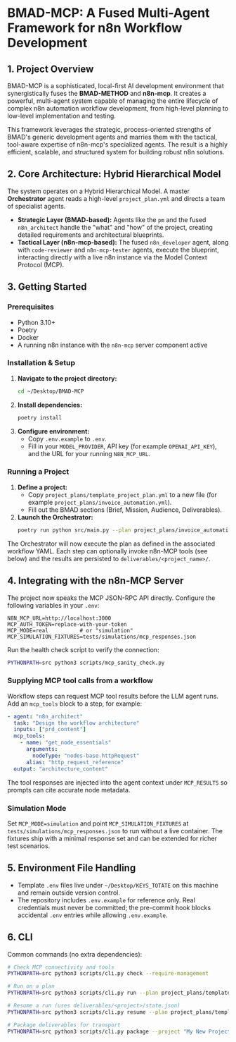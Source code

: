 # BMAD-MCP: A Fused Multi-Agent Framework for n8n Workflow Development

## 1. Project Overview

BMAD-MCP is a sophisticated, local-first AI development environment that synergistically fuses the **BMAD-METHOD** and **n8n-mcp**. It creates a powerful, multi-agent system capable of managing the entire lifecycle of complex n8n automation workflow development, from high-level planning to low-level implementation and testing.

This framework leverages the strategic, process-oriented strengths of BMAD's generic development agents and marries them with the tactical, tool-aware expertise of n8n-mcp's specialized agents. The result is a highly efficient, scalable, and structured system for building robust n8n solutions.

## 2. Core Architecture: Hybrid Hierarchical Model

The system operates on a Hybrid Hierarchical Model. A master **Orchestrator** agent reads a high-level `project_plan.yml` and directs a team of specialist agents.

- **Strategic Layer (BMAD-based):** Agents like the `pm` and the fused `n8n_architect` handle the "what" and "how" of the project, creating detailed requirements and architectural blueprints.
- **Tactical Layer (n8n-mcp-based):** The fused `n8n_developer` agent, along with `code-reviewer` and `n8n-mcp-tester` agents, execute the blueprint, interacting directly with a live n8n instance via the Model Context Protocol (MCP).

## 3. Getting Started

### Prerequisites
- Python 3.10+
- Poetry
- Docker
- A running n8n instance with the `n8n-mcp` server component active

### Installation & Setup
1. **Navigate to the project directory:**
   ```bash
   cd ~/Desktop/BMAD-MCP
   ```
2. **Install dependencies:**
   ```bash
   poetry install
   ```
3. **Configure environment:**
   - Copy `.env.example` to `.env`.
   - Fill in your `MODEL_PROVIDER`, API key (for example `OPENAI_API_KEY`), and the URL for your running `N8N_MCP_URL`.

### Running a Project
1. **Define a project:**
   - Copy `project_plans/template_project_plan.yml` to a new file (for example `project_plans/invoice_automation.yml`).
   - Fill out the BMAD sections (Brief, Mission, Audience, Deliverables).
2. **Launch the Orchestrator:**
   ```bash
   poetry run python src/main.py --plan project_plans/invoice_automation.yml
   ```

The Orchestrator will now execute the plan as defined in the associated workflow YAML. Each step can optionally invoke n8n-MCP tools (see below) and the results are persisted to `deliverables/<project_name>/`.

## 4. Integrating with the n8n-MCP Server

The project now speaks the MCP JSON-RPC API directly. Configure the following variables in your `.env`:

```
N8N_MCP_URL=http://localhost:3000
MCP_AUTH_TOKEN=replace-with-your-token
MCP_MODE=real          # or "simulation"
MCP_SIMULATION_FIXTURES=tests/simulations/mcp_responses.json
```

Run the health check script to verify the connection:

```bash
PYTHONPATH=src python3 scripts/mcp_sanity_check.py
```

### Supplying MCP tool calls from a workflow

Workflow steps can request MCP tool results before the LLM agent runs. Add an `mcp_tools` block to a step, for example:

```yaml
- agent: "n8n_architect"
  task: "Design the workflow architecture"
  inputs: ["prd_content"]
  mcp_tools:
    - name: "get_node_essentials"
      arguments:
        nodeType: "nodes-base.httpRequest"
      alias: "http_request_reference"
  output: "architecture_content"
```

The tool responses are injected into the agent context under `MCP_RESULTS` so prompts can cite accurate node metadata.

### Simulation Mode

Set `MCP_MODE=simulation` and point `MCP_SIMULATION_FIXTURES` at `tests/simulations/mcp_responses.json` to run without a live container. The fixtures ship with a minimal response set and can be extended for richer test scenarios.

## 5. Environment File Handling

- Template `.env` files live under `~/Desktop/KEYS_TOTATE` on this machine and remain outside version control.
- The repository includes `.env.example` for reference only. Real credentials must never be committed; the pre-commit hook blocks accidental `.env` entries while allowing `.env.example`.

## 6. CLI

Common commands (no extra dependencies):

```bash
# Check MCP connectivity and tools
PYTHONPATH=src python3 scripts/cli.py check --require-management

# Run on a plan
PYTHONPATH=src python3 scripts/cli.py run --plan project_plans/template_project_plan.yml

# Resume a run (uses deliverables/<project>/state.json)
PYTHONPATH=src python3 scripts/cli.py resume --plan project_plans/template_project_plan.yml

# Package deliverables for transport
PYTHONPATH=src python3 scripts/cli.py package --project "My New Project" --output out.zip
```
